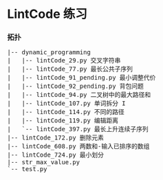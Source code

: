 # LintCode 练习


### 拓扑
<pre>
|-- dynamic_programming
|   |-- lintCode_29.py 交叉字符串
|   |-- lintCode_77.py 最长公共子序列
|   |-- lintCode_91_pending.py 最小调整代价
|   |-- lintCode_92_pending.py 背包问题
|   |-- lintCode_94.py 二叉树中的最大路径和
|   |-- lintCode_107.py 单词拆分 I
|   |-- lintCode_114.py 不同的路径
|   |-- lintCode_119.py 编辑距离
|   `-- lintCode_397.py 最长上升连续子序列
|-- lintCode_172.py 删除元素
|-- lintCode_608.py 两数和-输入已排序的数组
|-- lintCode_724.py 最小划分
|-- str_max_value.py
`-- test.py

</pre>
